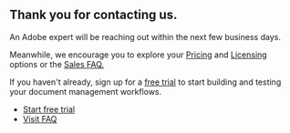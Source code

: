 
<TextBlock slots="heading, text" width="100%" theme="lightest"  alignment="yes"  paddingBottom='5' className="py-confirmation div-p-0 left-content how-it-work-richText confirmation-heading confirmation-h-pad"/>

## Thank you for contacting us.

An Adobe expert will be reaching out within the next few business days.

<TextBlock slots="text" width="100%" theme="lightest"  alignment="yes" paddingTop="5" paddingBottom='5' className="py-0 div-p-0 left-content link linking how-it-work-richText explore-content confirmation-h-pad"/>

Meanwhile, we encourage you to explore your <a title='pricing' href="/document-services/pricing/main/">Pricing</a> and <a title='licensing' href="https://developer.adobe.com/document-services/docs/overview/pdf-services-api/dcserviceslicensing/">Licensing</a> options or the <a title='pricing' href="/document-services/faq/sales/">Sales FAQ.</a>

<TextBlock slots="text, buttons" width="100%" theme="lightest"  alignment="yes" primaryOutline  className="padding-confiramtion text-align-left div-p-0  link linking how-it-work-richText explore-content-two confirmation-h-pad" />

If you haven't already, sign up for a [free trial](/document-services/apis/interstitial/) to start building and testing your document management workflows.

- [Start free trial](/document-services/apis/interstitial/)
- [Visit FAQ](/faq/sales/)
